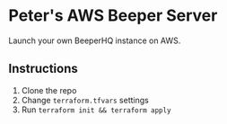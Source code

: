 # Peter's AWS Beeper Server
Launch your own BeeperHQ instance on AWS.

## Instructions
1. Clone the repo
2. Change `terraform.tfvars` settings
2. Run `terraform init && terraform apply`

